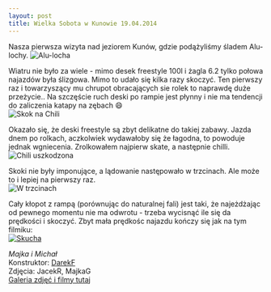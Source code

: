 ```yaml
---
layout: post
title: Wielka Sobota w Kunowie 19.04.2014
---
```


Nasza pierwsza wizyta nad jeziorem Kunów, gdzie podążyliśmy śladem Alu-lochy. 
![Alu-locha](http://naspocie.pl/Poland/Kunow/Photo/Alu%20Locha%202014-04-19/slides/IMG_2962.JPG "Alu-locha")

Wiatru nie było za wiele - mimo desek freestyle 100l i żagla 6.2 tylko połowa najazdów była ślizgowa.
Mimo to udało się kilka razy skoczyć. Ten pierwszy raz i towarzyszący mu chrupot obracających sie rolek to naprawdę duże przeżycie..
Na szczęście ruch deski po rampie jest płynny i nie ma tendencji do zaliczenia katapy na zębach :smile:  
![Skok na Chili](http://naspocie.pl/Poland/Kunow/Photo/Alu%20Locha%202014-04-19/slides/IMG_3030.JPG "Skok na Chili")

Okazało się, że deski freestyle są zbyt delikatne do takiej zabawy. Jazda dnem po rolkach, aczkolwiek wydawałoby się że łagodna, to powoduje jednak wgniecenia.
Zrolkowałem najpierw skate, a następnie chilli.  
![Chili uszkodzona](http://naspocie.pl/Poland/Kunow/Photo/Alu%20Locha%202014-04-19/slides/IMG_3229.JPG "Chili uszkodzona")

Skoki nie były imponujące, a lądowanie następowało w trzcinach. Ale może to i lepiej na pierwszy raz.  
![W trzcinach](http://naspocie.pl/Poland/Kunow/Photo/Alu%20Locha%202014-04-19/slides/IMG_3064.JPG "W trzcinach")

Cały kłopot z rampą (porównując do naturalnej fali) jest taki, że najeżdżając od pewnego momentu nie ma odwrotu - trzeba wycisnąć ile się da prędkości i skoczyć.
Zbyt mała prędkośc najazdu kończy się jak na tym filmiku:  
[![Skucha](http://img.youtube.com/vi/UkiJi8FbM9g/0.jpg)](http://www.youtube.com/watch?v=UkiJi8FbM9g)

_Majka i Michał_  
Konstruktor: [DarekF](https://www.facebook.com/dariusz.firlej.7)  
Zdjęcia: JacekR, MajkaG  
[Galeria zdjęć i filmy tutaj](http://naspocie.pl/Poland/Kunow/index.html)
